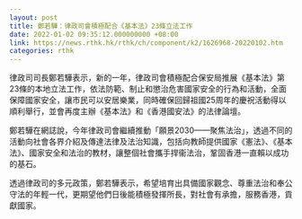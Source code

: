 ```yaml
---
layout: post
title: 鄭若驊：律政司會積極配合《基本法》23條立法工作
date: 2022-01-02 09:35:12.000000000 +08:00
link: https://news.rthk.hk/rthk/ch/component/k2/1626968-20220102.htm
categories: rthk
---
```


律政司司長鄭若驊表示，新的一年，律政司會積極配合保安局推展《基本法》第23條的本地立法工作，依法防範、制止和懲治危害國家安全的行為和活動，全面保障國家安全，讓市民可以安居樂業，同時確保回歸祖國25周年的慶祝活動得以順利舉行，並會再度主辦《基本法》和《香港國安法》的法律論壇。

鄭若驊在網誌說，今年律政司會繼續推動「願景2030——聚焦法治」，透過不同的活動向社會各界介紹及傳達法律及法治知識，包括向教師提供國家《憲法》、《基本法》、國家安全和法治的教材，讓整個社會攜手捍衞法治，鞏固香港一直賴以成功的基石。

透過律政司的多元政策，鄭若驊表示，希望培育出具備國家觀念、尊重法治和奉公守法的年輕一代，更期望他們日後能積極發揮所長，對社會有承擔，服務香港，貢獻國家。
